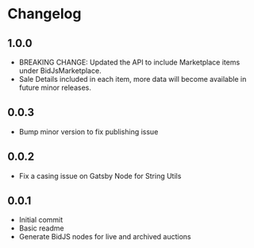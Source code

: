# Changelog

## 1.0.0

- BREAKING CHANGE: Updated the API to include Marketplace items under BidJsMarketplace.
- Sale Details included in each item, more data will become available in future minor releases.

## 0.0.3

- Bump minor version to fix publishing issue

## 0.0.2

- Fix a casing issue on Gatsby Node for String Utils

## 0.0.1

- Initial commit
- Basic readme
- Generate BidJS nodes for live and archived auctions
